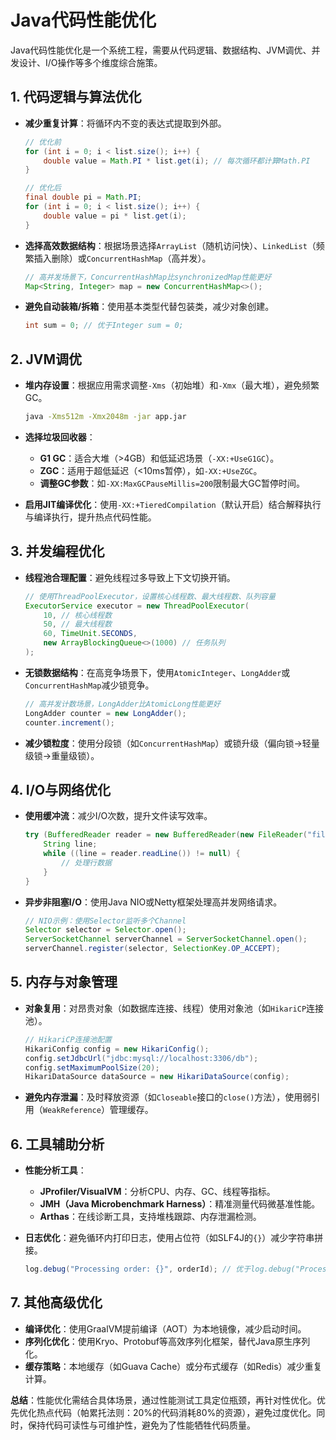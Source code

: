# Java代码性能优化

Java代码性能优化是一个系统工程，需要从代码逻辑、数据结构、JVM调优、并发设计、I/O操作等多个维度综合施策。

## 1. 代码逻辑与算法优化
- **减少重复计算**：将循环内不变的表达式提取到外部。
  ```java
  // 优化前
  for (int i = 0; i < list.size(); i++) {
      double value = Math.PI * list.get(i); // 每次循环都计算Math.PI
  }
  
  // 优化后
  final double pi = Math.PI;
  for (int i = 0; i < list.size(); i++) {
      double value = pi * list.get(i);
  }
  ```

- **选择高效数据结构**：根据场景选择`ArrayList`（随机访问快）、`LinkedList`（频繁插入删除）或`ConcurrentHashMap`（高并发）。
  ```java
  // 高并发场景下，ConcurrentHashMap比synchronizedMap性能更好
  Map<String, Integer> map = new ConcurrentHashMap<>();
  ```

- **避免自动装箱/拆箱**：使用基本类型代替包装类，减少对象创建。
  ```java
  int sum = 0; // 优于Integer sum = 0;
  ```

## 2. JVM调优
- **堆内存设置**：根据应用需求调整`-Xms`（初始堆）和`-Xmx`（最大堆），避免频繁GC。
  ```bash
  java -Xms512m -Xmx2048m -jar app.jar
  ```

- **选择垃圾回收器**：
    - **G1 GC**：适合大堆（>4GB）和低延迟场景（`-XX:+UseG1GC`）。
    - **ZGC**：适用于超低延迟（<10ms暂停），如`-XX:+UseZGC`。
    - **调整GC参数**：如`-XX:MaxGCPauseMillis=200`限制最大GC暂停时间。

- **启用JIT编译优化**：使用`-XX:+TieredCompilation`（默认开启）结合解释执行与编译执行，提升热点代码性能。

## 3. 并发编程优化
- **线程池合理配置**：避免线程过多导致上下文切换开销。
  ```java
  // 使用ThreadPoolExecutor，设置核心线程数、最大线程数、队列容量
  ExecutorService executor = new ThreadPoolExecutor(
      10, // 核心线程数
      50, // 最大线程数
      60, TimeUnit.SECONDS,
      new ArrayBlockingQueue<>(1000) // 任务队列
  );
  ```

- **无锁数据结构**：在高竞争场景下，使用`AtomicInteger`、`LongAdder`或`ConcurrentHashMap`减少锁竞争。
  ```java
  // 高并发计数场景，LongAdder比AtomicLong性能更好
  LongAdder counter = new LongAdder();
  counter.increment();
  ```

- **减少锁粒度**：使用分段锁（如`ConcurrentHashMap`）或锁升级（偏向锁→轻量级锁→重量级锁）。

## 4. I/O与网络优化
- **使用缓冲流**：减少I/O次数，提升文件读写效率。
  ```java
  try (BufferedReader reader = new BufferedReader(new FileReader("file.txt"))) {
      String line;
      while ((line = reader.readLine()) != null) {
          // 处理行数据
      }
  }
  ```

- **异步非阻塞I/O**：使用Java NIO或Netty框架处理高并发网络请求。
  ```java
  // NIO示例：使用Selector监听多个Channel
  Selector selector = Selector.open();
  ServerSocketChannel serverChannel = ServerSocketChannel.open();
  serverChannel.register(selector, SelectionKey.OP_ACCEPT);
  ```

## 5. 内存与对象管理
- **对象复用**：对昂贵对象（如数据库连接、线程）使用对象池（如`HikariCP`连接池）。
  ```java
  // HikariCP连接池配置
  HikariConfig config = new HikariConfig();
  config.setJdbcUrl("jdbc:mysql://localhost:3306/db");
  config.setMaximumPoolSize(20);
  HikariDataSource dataSource = new HikariDataSource(config);
  ```

- **避免内存泄漏**：及时释放资源（如`Closeable`接口的`close()`方法），使用弱引用（`WeakReference`）管理缓存。

## 6. 工具辅助分析
- **性能分析工具**：
    - **JProfiler/VisualVM**：分析CPU、内存、GC、线程等指标。
    - **JMH（Java Microbenchmark Harness）**：精准测量代码微基准性能。
    - **Arthas**：在线诊断工具，支持堆栈跟踪、内存泄漏检测。

- **日志优化**：避免循环内打印日志，使用占位符（如SLF4J的`{}`）减少字符串拼接。
  ```java
  log.debug("Processing order: {}", orderId); // 优于log.debug("Processing order: " + orderId);
  ```

## 7. 其他高级优化
- **编译优化**：使用GraalVM提前编译（AOT）为本地镜像，减少启动时间。
- **序列化优化**：使用Kryo、Protobuf等高效序列化框架，替代Java原生序列化。
- **缓存策略**：本地缓存（如Guava Cache）或分布式缓存（如Redis）减少重复计算。

**总结**：性能优化需结合具体场景，通过性能测试工具定位瓶颈，再针对性优化。优先优化热点代码（帕累托法则：20%的代码消耗80%的资源），避免过度优化。同时，保持代码可读性与可维护性，避免为了性能牺牲代码质量。